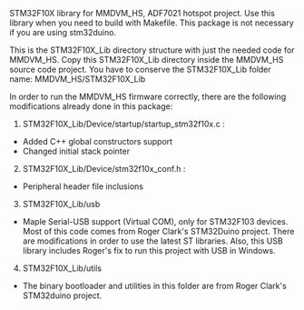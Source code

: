 STM32F10X library for MMDVM_HS, ADF7021 hotspot project. Use this library when you need to build with Makefile. This package is not necessary if you are using stm32duino.

This is the STM32F10X_Lib directory structure with just the needed code for MMDVM_HS.
Copy this STM32F10X_Lib directory inside the MMDVM_HS source code project. You have to
conserve the STM32F10X_Lib folder name: MMDVM_HS/STM32F10X_Lib

In order to run the MMDVM_HS firmware correctly, there are the following modifications
already done in this package:

1) STM32F10X_Lib/Device/startup/startup_stm32f10x.c :
- Added C++ global constructors support
- Changed initial stack pointer

2) STM32F10X_Lib/Device/stm32f10x_conf.h :
- Peripheral header file inclusions

3) STM32F10X_Lib/usb
- Maple Serial-USB support (Virtual COM), only for STM32F103 devices. Most of this code comes from Roger Clark's STM32Duino project. There are modifications in order to use the latest ST libraries. Also, this USB library includes Roger's fix to run this project with USB in Windows.

4) STM32F10X_Lib/utils
- The binary bootloader and utilities in this folder are from Roger Clark's STM32duino project.
